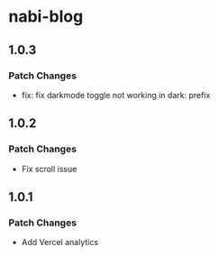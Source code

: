 # nabi-blog

## 1.0.3

### Patch Changes

- fix: fix darkmode toggle not working in dark: prefix

## 1.0.2

### Patch Changes

- Fix scroll issue

## 1.0.1

### Patch Changes

- Add Vercel analytics
